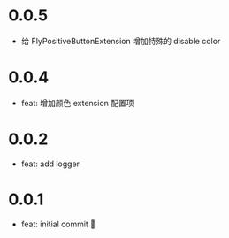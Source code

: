 # 0.0.5

- 给 FlyPositiveButtonExtension 增加特殊的 disable color
# 0.0.4

- feat: 增加颜色 extension 配置项

# 0.0.2

- feat: add logger

# 0.0.1

- feat: initial commit 🎉
